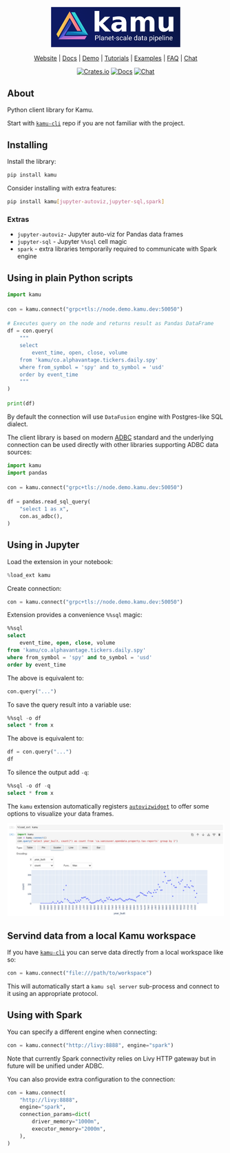 <div align="center">

<img alt="Kamu: Planet-scale data pipeline" src="https://raw.githubusercontent.com/kamu-data/kamu-client-python/refs/heads/master/docs/readme-files/kamu_logo.png" width=300/>

[Website] | [Docs] | [Demo] | [Tutorials] | [Examples] | [FAQ] | [Chat]

[![Crates.io](https://img.shields.io/pypi/v/kamu?logo=python&style=for-the-badge
)](https://pypi.org/project/kamu/)
[![Docs](https://img.shields.io/static/v1?logo=gitbook&logoColor=white&label=&message=Docs&color=gray&style=for-the-badge)](https://docs.kamu.dev/)
[![Chat](https://shields.io/discord/898726370199359498?style=for-the-badge&logo=discord&label=Discord)](https://discord.gg/nU6TXRQNXC)


</p>
</div>

## About
Python client library for Kamu.

Start with [`kamu-cli`](https://github.com/kamu-data/kamu-cli) repo if you are not familiar with the project.

## Installing
Install the library:
```bash
pip install kamu
```

Consider installing with extra features:
```bash
pip install kamu[jupyter-autoviz,jupyter-sql,spark]
```

### Extras
- `jupyter-autoviz`- Jupyter auto-viz for Pandas data frames
- `jupyter-sql` - Jupyter `%%sql` cell magic
- `spark` - extra libraries temporarily required to communicate with Spark engine


## Using in plain Python scripts
```python
import kamu

con = kamu.connect("grpc+tls://node.demo.kamu.dev:50050")

# Executes query on the node and returns result as Pandas DataFrame
df = con.query(
    """
    select
        event_time, open, close, volume
    from 'kamu/co.alphavantage.tickers.daily.spy'
    where from_symbol = 'spy' and to_symbol = 'usd'
    order by event_time
    """
)

print(df)
```

By default the connection will use `DataFusion` engine with Postgres-like SQL dialect.

The client library is based on modern [ADBC](https://arrow.apache.org/docs/format/ADBC.html) standard and the underlying connection can be used directly with other libraries supporting ADBC data sources:

```python
import kamu
import pandas

con = kamu.connect("grpc+tls://node.demo.kamu.dev:50050")

df = pandas.read_sql_query(
    "select 1 as x",
    con.as_adbc(),
)
```


## Using in Jupyter
Load the extension in your notebook:

```python
%load_ext kamu
```

Create connection:

```python
con = kamu.connect("grpc+tls://node.demo.kamu.dev:50050")
```

Extension provides a convenience `%%sql` magic:

```sql
%%sql
select
    event_time, open, close, volume
from 'kamu/co.alphavantage.tickers.daily.spy'
where from_symbol = 'spy' and to_symbol = 'usd'
order by event_time
```

The above is equivalent to:

```python
con.query("...")
```

To save the query result into a variable use:
```sql
%%sql -o df
select * from x
```

The above is equivalent to:

```python
df = con.query("...")
df
```

To silence the output add `-q`:
```sql
%%sql -o df -q
select * from x
```

The `kamu` extension automatically registers [`autovizwidget`](https://github.com/jupyter-incubator/sparkmagic) to offer some options to visualize your data frames.

![Jupyter extension](https://raw.githubusercontent.com/kamu-data/kamu-client-python/refs/heads/master/docs/readme-files/jupyter.png)


## Servind data from a local Kamu workspace
If you have [`kamu-cli`](https://github.com/kamu-data/kamu-cli) you can serve data directly from a local workspace like so:

```python
con = kamu.connect("file:///path/to/workspace")
```

This will automatically start a `kamu sql server` sub-process and connect to it using an appropriate protocol.


## Using with Spark
You can specify a different engine when connecting:

```python
con = kamu.connect("http://livy:8888", engine="spark")
```

Note that currently Spark connectivity relies on Livy HTTP gateway but in future will be unified under ADBC.

You can also provide extra configuration to the connection:

```python
con = kamu.connect(
    "http://livy:8888",
    engine="spark",
    connection_params=dict(
        driver_memory="1000m",
        executor_memory="2000m",
    ),
)
```


[Tutorials]: https://docs.kamu.dev/cli/learn/learning-materials/
[Examples]: https://docs.kamu.dev/cli/learn/examples/
[Docs]: https://docs.kamu.dev/welcome/
[Demo]: https://demo.kamu.dev/
[FAQ]: https://docs.kamu.dev/cli/get-started/faq/
[Chat]: https://discord.gg/nU6TXRQNXC
[Contributing]: https://docs.kamu.dev/contrib/
[Developer Guide]: ./DEVELOPER.md
[License]: https://docs.kamu.dev/contrib/license/
[Website]: https://kamu.dev
